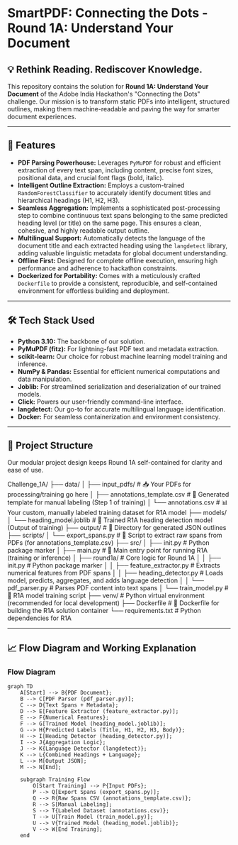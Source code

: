 # SmartPDF: Connecting the Dots - Round 1A: Understand Your Document

## 💡 Rethink Reading. Rediscover Knowledge.

This repository contains the solution for **Round 1A: Understand Your Document** of the Adobe India Hackathon's "Connecting the Dots" challenge. Our mission is to transform static PDFs into intelligent, structured outlines, making them machine-readable and paving the way for smarter document experiences.

---

## 🚀 Features

* **PDF Parsing Powerhouse:** Leverages `PyMuPDF` for robust and efficient extraction of every text span, including content, precise font sizes, positional data, and crucial font flags (bold, italic).
* **Intelligent Outline Extraction:** Employs a custom-trained `RandomForestClassifier` to accurately identify document titles and hierarchical headings (H1, H2, H3).
* **Seamless Aggregation:** Implements a sophisticated post-processing step to combine continuous text spans belonging to the same predicted heading level (or title) on the same page. This ensures a clean, cohesive, and highly readable output outline.
* **Multilingual Support:** Automatically detects the language of the document title and each extracted heading using the `langdetect` library, adding valuable linguistic metadata for global document understanding.
* **Offline First:** Designed for complete offline execution, ensuring high performance and adherence to hackathon constraints.
* **Dockerized for Portability:** Comes with a meticulously crafted `Dockerfile` to provide a consistent, reproducible, and self-contained environment for effortless building and deployment.

---

## 🛠️ Tech Stack Used

* **Python 3.10:** The backbone of our solution.
* **PyMuPDF (fitz):** For lightning-fast PDF text and metadata extraction.
* **scikit-learn:** Our choice for robust machine learning model training and inference.
* **NumPy & Pandas:** Essential for efficient numerical computations and data manipulation.
* **Joblib:** For streamlined serialization and deserialization of our trained models.
* **Click:** Powers our user-friendly command-line interface.
* **langdetect:** Our go-to for accurate multilingual language identification.
* **Docker:** For seamless containerization and environment consistency.

---

## 📂 Project Structure

Our modular project design keeps Round 1A self-contained for clarity and ease of use.





Challenge_1A/
├── data/
│   ├── input_pdfs/               # 📥 Your PDFs for processing/training go here
│   ├── annotations_template.csv  # 📝 Generated template for manual labeling (Step 1 of training)
│   └── annotations.csv           # 📊 Your custom, manually labeled training dataset for R1A model
├── models/
│   └── heading_model.joblib      # 🧠 Trained R1A heading detection model (Output of training)
├── output/                       # 📄 Directory for generated JSON outlines
├── scripts/
│   └── export_spans.py           # 🚀 Script to extract raw spans from PDFs (for annotations_template.csv)
├── src/
│   ├── init.py               # Python package marker
│   ├── main.py                   # 🏁 Main entry point for running R1A (training or inference)
│   ├── round1a/                  # Core logic for Round 1A
│   │   ├── init.py           # Python package marker
│   │   ├── feature_extractor.py  # Extracts numerical features from PDF spans
│   │   ├── heading_detector.py   # Loads model, predicts, aggregates, and adds language detection
│   │   └── pdf_parser.py         # Parses PDF content into text spans
│   └── train_model.py            # 🚂 R1A model training script
├── venv/                         # Python virtual environment (recommended for local development)
├── Dockerfile                    # 🐳 Dockerfile for building the R1A solution container
└── requirements.txt              # Python dependencies for R1A




---

## 📈 Flow Diagram and Working Explanation

### Flow Diagram

```mermaid
graph TD
    A[Start] --> B{PDF Document};
    B --> C[PDF Parser (pdf_parser.py)];
    C --> D{Text Spans + Metadata};
    D --> E[Feature Extractor (feature_extractor.py)];
    E --> F{Numerical Features};
    F --> G[Trained Model (heading_model.joblib)];
    G --> H{Predicted Labels (Title, H1, H2, H3, Body)};
    H --> I[Heading Detector (heading_detector.py)];
    I --> J{Aggregation Logic};
    J --> K{Language Detector (langdetect)};
    K --> L{Combined Headings + Language};
    L --> M[Output JSON];
    M --> N[End];

    subgraph Training Flow
        O[Start Training] --> P{Input PDFs};
        P --> Q[Export Spans (export_spans.py)];
        Q --> R{Raw Spans CSV (annotations_template.csv)};
        R --> S[Manual Labeling];
        S --> T{Labeled Dataset (annotations.csv)};
        T --> U[Train Model (train_model.py)];
        U --> V{Trained Model (heading_model.joblib)};
        V --> W[End Training];
    end
